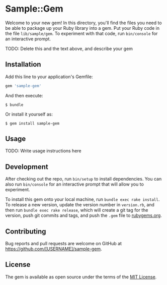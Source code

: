# Sample::Gem

Welcome to your new gem! In this directory, you'll find the files you need to be able to package up your Ruby library into a gem. Put your Ruby code in the file `lib/sample/gem`. To experiment with that code, run `bin/console` for an interactive prompt.

TODO: Delete this and the text above, and describe your gem

## Installation

Add this line to your application's Gemfile:

```ruby
gem 'sample-gem'
```

And then execute:

    $ bundle

Or install it yourself as:

    $ gem install sample-gem

## Usage

TODO: Write usage instructions here

## Development

After checking out the repo, run `bin/setup` to install dependencies. You can also run `bin/console` for an interactive prompt that will allow you to experiment.

To install this gem onto your local machine, run `bundle exec rake install`. To release a new version, update the version number in `version.rb`, and then run `bundle exec rake release`, which will create a git tag for the version, push git commits and tags, and push the `.gem` file to [rubygems.org](https://rubygems.org).

## Contributing

Bug reports and pull requests are welcome on GitHub at https://github.com/[USERNAME]/sample-gem.


## License

The gem is available as open source under the terms of the [MIT License](http://opensource.org/licenses/MIT).

